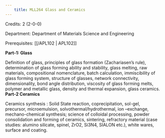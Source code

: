 ```yaml
---
    title: MLL264 Glass and Ceramics
---
```

Credits: 2 (2-0-0)

Department: Department of Materials Science and Engineering

Prerequisites: [[/APL102 | APL102]]


**Part-1: Glass**

Definition of glass, principles of glass formation (Zachariasen’s rule), determination of glass forming ability and stability, glass melting, raw materials, compositional nomenclature, batch calculation, immiscibility of glass forming system, structure of glasses, network connectivity, dimensionality, bond angle distribution, viscosity of glass forming melts, polymer and metallic glass, density and thermal expansion, glass ceramics.
**Part-2 Ceramics**

Ceramics synthesis : Solid State reaction, coprecipitation, sol-gel, precursor, microemulsion, solvothermal/hydrothermal, ion –exchange, mechano-chemical synthesis; science of colloidal processing, powder consolidation and forming of ceramics, sintering, refractory material (case studies: alumino silicate, spinel, ZrO2, Si3N4, SIALON etc.), white wares, surface and coating.